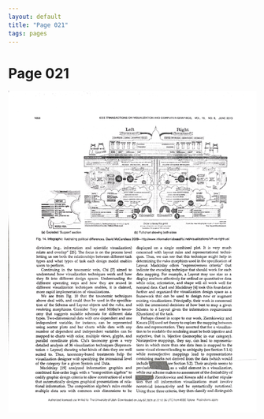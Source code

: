 ```yaml
---
layout: default
title: "Page 021"
tags: pages
---
```


# Page 021

<img src="/assets/scans/21.png" alt="Page with chartjunk removed" width="800"/>
